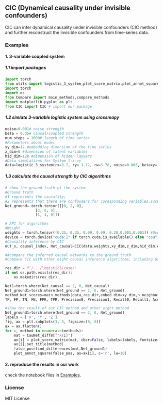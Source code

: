## CIC (Dynamical causality under invisible confounders)
CIC can infer dynamical causality under invisible confounders (CIC method) and further reconstruct the invisible confounders from time-series data.

### Examples
#### 1. 3-variable coupled system
##### 1.1 import packages
```python
import torch
from utils import logistic_3_system,plot_score_matrix,plot_annot_square,find_differences
import torch
import os
from Compare import main_methods,compare_methods
import matplotlib.pyplot as plt
from CIC import CIC # import our package
```

##### 1.2 simlate 3-variable logistic system using crossmapy
```python
noise=0.001# noise strength
beta = 0.35# causal/coupled strength
num_steps = 1000# length of time series
#Parameters about model
xy_dim=12 #embedding dimension of the time series
z_dim=6 #dimension of latent variables
hid_dim=128 #dimension of hidden layyers
#Data simulations for System 1:x->y
data=logistic_3_system(rx=3.7, ry= 3.72, rw=3.78, noise=0.005, betaxy= 0, betaxz=0.35, betayx=0, betayz=0.35, num_steps=5000)

```
##### 1.3 calculate the causal strength by CIC algorithms
```python
# show the ground truth of the system
#Ground truth
#1 represents the causality; 
#2 represents that there are confouders for coresponding variables,such as confounder of node 1 and node 2.
Net_ground= torch.tensor([[0, 2, 0],
              [2, 0, 0],
              [1, 1, 0]])
```

```python
# API for algorithms 
#Weight
weights = torch.tensor([0.35, 0.35, 0.09, 0.09, 0.28,0.001,0.001]) #Users can fine-tune the weight according to data.
device = torch.device("cuda:1" if torch.cuda.is_available() else "cpu")
#Causality inference by CIC
out_s, causal_index, Net_causal=CIC(data,weights,xy_dim,z_dim,hid_dim,embedding_dim=xy_dim,time_delay=1,T=1,num_epochs=50,device=device)
```

```python
##compare the inferred causal networks to the ground truth
#Compare CIC with other eight causal inference algorithms, including Granger causality (GC), Transfer entropy(TE), Convergent Cross Mapping(CCM), Cross-Mapping Entropy(CME), Cross-Mapping Cardinality(CMC), Partial Cross Mapping(PCM), direct CME(DCME) and direct CMC(DCMC).

res_dir = f'/.../logistic3/case/'
if not os.path.exists(res_dir):
    os.makedirs(res_dir)

Net1=torch.where(Net_causal == 2, 0, Net_causal)
Net_ground1=torch.where(Net_ground == 2, 0, Net_ground)
method_Net_scores=main_methods(data,res_dir,embed_dim=xy_dim,n_neighbor=3,n_excluded = 0)
TP, FP, TN, FN, FPR, TPR, Precision0, Precision1, Recall0, Recall1, Accuracy,  roc_auc,methods,CauNet_diff8,Causal_diff8,thrs=compare_methods(res_dir,Net_ground1,causal_index, Net1,num=5)

#show the result of our CIC method and other eight method
Net_ground1=torch.where(Net_ground == 2, 0, Net_ground)
labels = ['X', 'Y', 'Z']
fig, ax = plt.subplots(3, 3, figsize=(8, 8))
ax = ax.flatten()
for i, method in enumerate(methods):
    mat = CauNet_diff8[f"X{i}"]
    ax[i] = plot_score_matrix(mat, cbar=False, labels=labels, fontsize=8, ticklabel_rotation=45, annot=True, ax=ax[i])
    ax[i].set_title(method)
    false_pos=find_differences(mat,Net_ground1)
    plot_annot_square(false_pos, ax=ax[i], c='r', lw=10)
```


#### 2. reproduce the results in our work
check the notebook files in [Examples](https://github.com/JinlingY/CIC/tree/main/Examples).


### License
MIT License

